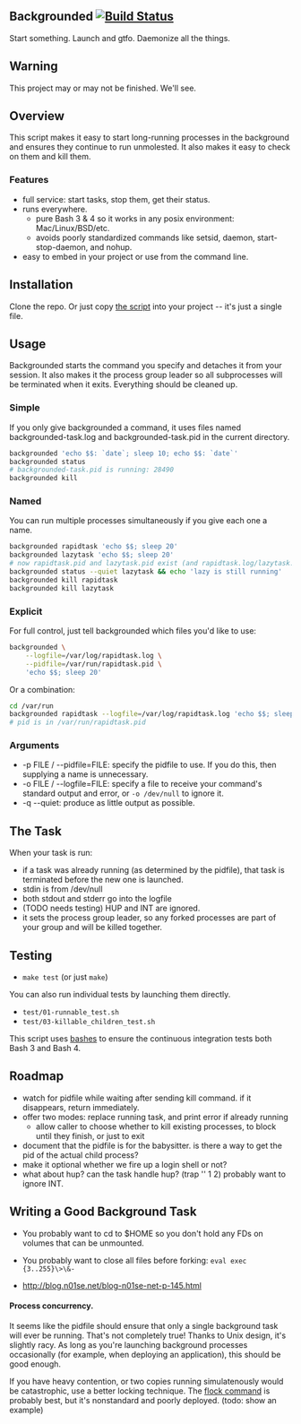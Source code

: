 ## Backgrounded [![Build Status](https://travis-ci.org/bronson/backgrounded.svg)](https://travis-ci.org/bronson/backgrounded)

Start something.  Launch and gtfo.  Daemonize all the things.


## Warning

This project may or may not be finished.  We'll see.


## Overview

This script makes it easy to start long-running processes in the background
and ensures they continue to run unmolested.  It also makes it easy
to check on them and kill them.


### Features

* full service: start tasks, stop them, get their status.
* runs everywhere.
  * pure Bash 3 & 4 so it works in any posix environment: Mac/Linux/BSD/etc.
  * avoids poorly standardized commands like setsid, daemon, start-stop-daemon, and nohup.
* easy to embed in your project or use from the command line.


## Installation

Clone the repo.  Or just copy [the script](https://github.com/bronson/backgrounded/blob/master/bin/backgrounded)
into your project -- it's just a single file.


## Usage

Backgrounded starts the command you specify and detaches it from your session.
It also makes it the process group leader so all subprocesses will
be terminated when it exits.  Everything should be cleaned up.

### Simple

If you only give backgrounded a command, it uses files named backgrounded-task.log and
backgrounded-task.pid in the current directory.

```bash
backgrounded 'echo $$: `date`; sleep 10; echo $$: `date`'
backgrounded status
# backgrounded-task.pid is running: 28490
backgrounded kill
```

### Named

You can run multiple processes simultaneously if you give each one a name.

```bash
backgrounded rapidtask 'echo $$; sleep 20'
backgrounded lazytask 'echo $$; sleep 20'
# now rapidtask.pid and lazytask.pid exist (and rapidtask.log/lazytask.log)
backgrounded status --quiet lazytask && echo 'lazy is still running'
backgrounded kill rapidtask
backgrounded kill lazytask
```

### Explicit

For full control, just tell backgrounded which files you'd like to use:

```bash
backgrounded \
    --logfile=/var/log/rapidtask.log \
    --pidfile=/var/run/rapidtask.pid \
    'echo $$; sleep 20'
```

Or a combination:

```bash
cd /var/run
backgrounded rapidtask --logfile=/var/log/rapidtask.log 'echo $$; sleep 20'
# pid is in /var/run/rapidtask.pid
```

### Arguments

* -p FILE / --pidfile=FILE: specify the pidfile to use.  If you do this, then supplying a name is unnecessary.
* -o FILE / --logfile=FILE: specify a file to receive your command's standard output and error, or `-o /dev/null` to ignore it.
* -q --quiet: produce as little output as possible.


## The Task

When your task is run:

* if a task was already running (as determined by the pidfile), that task is terminated before the new one is launched.
* stdin is from /dev/null
* both stdout and stderr go into the logfile
* (TODO needs testing) HUP and INT are ignored.
* it sets the process group leader, so any forked processes are part of your group and will be killed together.


## Testing

* `make test` (or just `make`)

You can also run individual tests by launching them directly.

* `test/01-runnable_test.sh`
* `test/03-killable_children_test.sh`

This script uses [bashes](https://github.com/bronson/bashes)
to ensure the continuous integration tests both Bash 3 and Bash 4.


## Roadmap

* watch for pidfile while waiting after sending kill command.  if it disappears, return immediately.
* offer two modes: replace running task, and print error if already running
  * allow caller to choose whether to kill existing processes, to block until they finish, or just to exit
* document that the pidfile is for the babysitter.  is there a way to get the pid of the actual child process?
* make it optional whether we fire up a login shell or not?
* what about hup?  can the task handle hup?  (trap '' 1 2)  probably want to ignore INT.


## Writing a Good Background Task

* You probably want to cd to $HOME so you don't hold any FDs on volumes that can be unmounted.

* You probably want to close all files before forking: `eval exec {3..255}\>\&-`

* http://blog.n01se.net/blog-n01se-net-p-145.html


#### Process concurrency.

It seems like the pidfile should ensure that only a single background task will ever be running.
That's not completely true!  Thanks to Unix design, it's slightly racy.  As long as you're launching
background processes occasionally (for example, when deploying an application), this should be good enough.

If you have heavy contention, or two copies running simulatenously would be catastrophic, use a better locking technique.
The [flock command](http://stackoverflow.com/questions/169964/how-to-prevent-a-script-from-running-simultaneously) is probably best,
but it's nonstandard and poorly deployed.  (todo: show an example)
